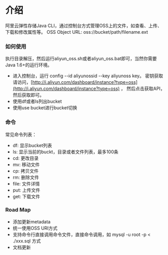 介绍
====================================
阿里云弹性存储Java CLI，通过控制台方式管理OSS上的文件，如查看、上传、下载和修改属性等。
OSS Object URL: oss://bucket/path/filename.ext

### 如何使用
执行目录解压，然后运行aliyun_oss.sh或者aliyun_oss.bat即可，当然你需要Java 1.6+的运行环境。

* 进入控制台，运行 config --id aliyunossid --key aliyunoss key。
密钥获取请访问，[http://i.aliyun.com/dashboard/instance?type=oss](http://i.aliyun.com/dashboard/instance?type=oss) ，
然后点击获取API，然后获取即可。
* 使用df或者ls列出bucket
* 使用use bucket进行bucket切换

### 命令
常见命令列表：

* df: 显示bucket列表
* ls: 显示当前的buckt，目录或者文件列表，最多100条
* cd: 更改目录
* mv: 移动文件
* cp: 拷贝文件
* rm: 删除文件
* file: 文件详情
* put: 上传文件
* get: 下载文件


### Road Map

* 添加更新metadata
* 统一使用OSS URI方式
* 支持命令行直接调用命令文件，直接命令调用，如 mysql -u root -p < ./xxx.sql 方式
* 文档更新

